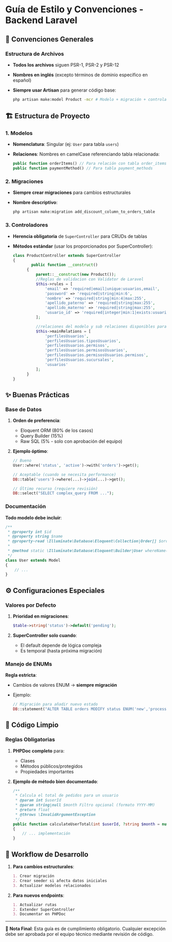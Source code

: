 # Guía de Estilo y Convenciones - Backend Laravel

## 📌 Convenciones Generales

### Estructura de Archivos

- **Todos los archivos** siguen PSR-1, PSR-2 y PSR-12
- **Nombres en inglés** (excepto términos de dominio específico en español)
- **Siempre usar Artisan** para generar código base:

  ```bash
  php artisan make:model Product -mcr # Modelo + migración + controlador
  ```

## 🏗️ Estructura de Proyecto

### 1. Modelos

- **Nomenclatura**: Singular (ej: `User` para tabla `users`)
- **Relaciones**: Nombres en camelCase referenciando tabla relacionada:

  ```php
  public function orderItems() // Para relación con tabla order_items
  public function paymentMethod() // Para tabla payment_methods
  ```

### 2. Migraciones

- **Siempre crear migraciones** para cambios estructurales
- **Nombre descriptivo**:

  ```bash
  php artisan make:migration add_discount_column_to_orders_table
  ```

### 3. Controladores

- **Herencia obligatoria** de `SuperController` para CRUDs de tablas
- **Métodos estándar** (usar los proporcionados por SuperController):

  ```php
  class ProductController extends SuperController
  {
          public function __construct()
        {
            parent::__construct(new Product());
            //Reglas de validacion con Validator de Laravel
            $this->rules = [
                'email' => 'required|email|unique:usuarios,email',
                'password' => 'required|string|min:6',
                'nombre' => 'required|string|min:4|max:255',
                'apellido_paterno' => 'required|string|max:255',
                'apellido_materno' => 'required|string|max:255',
                'usuario_id' => 'required|integer|min:1|exists:usuarios,id',
            ];

            //relaciones del modelo y sub relaciones disponibles para servir
            $this->mainRelations = [
                'perfilesUsuarios',
                'perfilesUsuarios.tiposUsuarios',
                'perfilesUsuarios.permisos',
                'perfilesUsuarios.permisosUsuarios',
                'perfilesUsuarios.permisosUsuarios.permisos',
                'perfilesUsuarios.sucursales',
                'usuarios'
            ];
        }
  }
  ```

## ✨ Buenas Prácticas

### Base de Datos

1. **Orden de preferencia**:
   - Eloquent ORM (80% de los casos)
   - Query Builder (15%)
   - Raw SQL (5% - solo con aprobación del equipo)

2. **Ejemplo óptimo**:

   ```php
   // Bueno
   User::where('status', 'active')->with('orders')->get();

   // Aceptable (cuando se necesita performance)
   DB::table('users')->where(...)->join(...)->get();

   // Último recurso (requiere revisión)
   DB::select("SELECT complex_query FROM ...");
   ```

### Documentación

**Todo modelo debe incluir**:

```php
/**
 * @property int $id
 * @property string $name
 * @property-read \Illuminate\Database\Eloquent\Collection|Order[] $orders
 * 
 * @method static \Illuminate\Database\Eloquent\Builder|User whereName($value)
 */
class User extends Model
{
    // ...
}
```

## ⚙️ Configuraciones Especiales

### Valores por Defecto

1. **Prioridad en migraciones**:

   ```php
   $table->string('status')->default('pending');
   ```

2. **SuperController solo cuando**:
   - El default depende de lógica compleja
   - Es temporal (hasta próxima migración)

### Manejo de ENUMs

**Regla estricta**:

- Cambios de valores ENUM → **siempre migración**
- Ejemplo:

  ```php
  // Migración para añadir nuevo estado
  DB::statement("ALTER TABLE orders MODIFY status ENUM('new','processed')");
  ```

## 🧹 Código Limpio

### Reglas Obligatorias

1. **PHPDoc completo** para:
   - Clases
   - Métodos públicos/protegidos
   - Propiedades importantes

2. **Ejemplo de método bien documentado**:

   ```php
   /**
    * Calcula el total de pedidos para un usuario
    * @param int $userId
    * @param string|null $month Filtro opcional (formato YYYY-MM)
    * @return float
    * @throws \InvalidArgumentException
    */
   public function calculateUserTotal(int $userId, ?string $month = null): float
   {
       // ... implementación
   }
   ```

## 🔄 Workflow de Desarrollo

1. **Para cambios estructurales**:

   ```markdown
   1. Crear migración
   2. Crear seeder si afecta datos iniciales
   3. Actualizar modelos relacionados
   ```

2. **Para nuevos endpoints**:

   ```markdown
   1. Actualizar rutas
   2. Extender SuperController
   3. Documentar en PHPDoc
   ```

---

📌 **Nota Final**: Esta guía es de cumplimiento obligatorio. Cualquier excepción debe ser aprobada por el equipo técnico mediante revisión de código.
